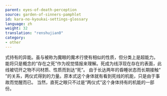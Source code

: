 ```yaml
---
parent: eyes-of-death-perception
source: garden-of-sinners-pamphlet
id: kara-no-kyoukai-settings-glossary
language: zh
weight: 32
translation: "renshujian0"
category:
- other
---
```


式持有的异能。虽与被称为魔眼的魔术行使有相似的性质，但分类上是超能力。
能将只是概念的“存在之死”作为视觉情报来理解。死成为线浮现在存在的表面，此线被切开之物不问材质、性质而到达“死”。
由于长达两年的昏睡状态而长期接触“ ”的关系，两仪式得到的力量。原本式这个身体就有看到死线的机能，只是由于事故而觉醒而已。
当然，直死之眼只不过是“两仪式”这个身体持有的机能的一部份。
